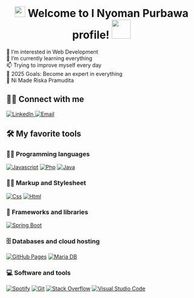 <h1 align="center">
<img src="https://media.giphy.com/media/hvRJCLFzcasrR4ia7z/giphy.gif" width="28">
Welcome to I Nyoman Purbawa profile! <img src="https://media.giphy.com/media/12oufCB0MyZ1Go/giphy.gif" width="50">
</h1>


👀 I’m interested in Web Development  
🌱 I’m currently learning everything  
📫 Trying to improve myself every day  
🥅 2025 Goals: Become an expert in everything  
💞️ Ni Made Riska Pramudita  



## 🙋‍♂️ Connect with me


<!-- Badges template -->
<p align="">
  <a href="https://www.linkedin.com/in/i-nyoman-purbawa-b506b22a0/">
    <img alt="LinkedIn" title="LinkedIn" src="https://img.shields.io/badge/-LinkedIn-0077B5?style=for-the-badge&logo=linkedin&logoColor=white"/>
  </a>
  <a href="mailto:inyomanpurbawa4@gmail.com">
    <img alt="Email" title="Email" src="https://img.shields.io/badge/-Email-D14836?style=for-the-badge&logo=gmail&logoColor=white"/>
  </a>
</p>




## 🛠️ My favorite tools

### 👨‍💻 Programming languages

<p>
    <a href="#"><img alt="Javascript" src="https://img.shields.io/badge/JavaScript-F7DF1E?logo=javascript&logoColor=000"></a>
    <a href="#"><img alt="Php" src="https://img.shields.io/badge/php-%23777BB4.svg?&logo=php&logoColor=white"></a>
    <a href="#"><img alt="Java" src="https://img.shields.io/badge/Java-%23ED8B00.svg?logo=openjdk&logoColor=white"></a>
</p>


### 👷‍♂️  Markup and Stylesheet

<p>
    <a href="#"><img alt="Css" src="https://img.shields.io/badge/CSS-1572B6?logo=css3&logoColor=fff"></a>
    <a href="#"><img alt="Html" src="https://img.shields.io/badge/HTML-%23E34F26.svg?logo=html5&logoColor=white"></a>
</p>

### 🧰 Frameworks and libraries

<p>
    <a href="#"><img alt="Spring Boot" src="https://img.shields.io/badge/Spring%20Boot-%236DB33F.svg?logo=springboot&logoColor=white"></a>
</p>



### 🗄️ Databases and cloud hosting

<p>
    <a href="#"><img alt="GitHub Pages" src="https://img.shields.io/badge/GitHub%20Pages-%23327FC7.svg?logo=github&logoColor=white"></a>
    <a href="#"><img alt="Maria DB" src="https://img.shields.io/badge/MariaDB-003545?logo=mariadb&logoColor=white"></a>
</p>



### 💻 Software and tools

<p>
    <a href="#"><img alt="Spotify" src="https://img.shields.io/badge/Spotify-0078d7.svg?logo=spotify&logoColor=white"></a>
    <a href="#"><img alt="Git" src="https://img.shields.io/badge/Git%20-%23F05033.svg?logo=git&logoColor=white"></a>
    <a href="#"><img alt="Stack Overflow" src="https://img.shields.io/badge/-Stack%20Overflow-FE7A16?logo=stack-overflow&logoColor=white"></a>
    <a href="#"><img alt="Visual Studio Code" src="https://custom-icon-badges.demolab.com/badge/Visual%20Studio-5C2D91.svg?&logo=visual-studio&logoColor=white"></a>
</p>
